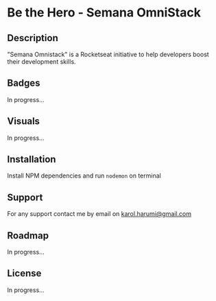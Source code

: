 # Be the Hero - Semana OmniStack

## Description
"Semana Omnistack" is a Rocketseat initiative to help developers boost their development skills.

## Badges
In progress...

## Visuals
In progress...

## Installation

Install NPM dependencies and run `nodemon` on terminal

## Support
For any support contact me by email on karol.harumi@gmail.com

## Roadmap
In progress...

## License
In progress...